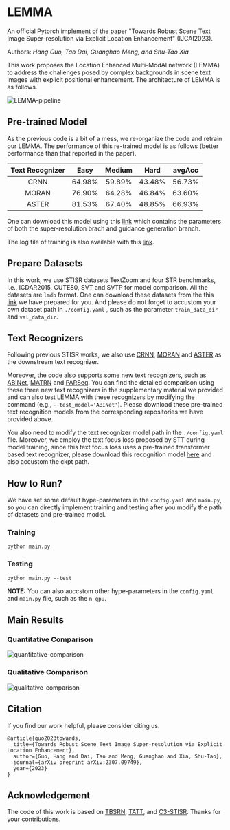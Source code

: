 # LEMMA

An official Pytorch implement of the paper "Towards Robust Scene Text Image Super-resolution via Explicit Location Enhancement" (IJCAI2023).

Authors: *Hang Guo, Tao Dai, Guanghao Meng, and Shu-Tao Xia*

This work proposes the Location Enhanced Multi-ModAl network (LEMMA) to address the challenges posed by complex backgrounds in scene text images with explicit positional enhancement. The architecture of LEMMA is as follows.

![LEMMA-pipeline](https://github.com/csguoh/LEMMA/blob/main/assets/LEMMA-pipeline.png)


## Pre-trained Model

As the previous code is a bit of a mess, we re-organize the code and retrain our LEMMA.  The performance of this re-trained model is as follows (better performance than that reported in the paper).

| Text Recognizer |  Easy  | Medium |  Hard  | avgAcc |
| :-------------: | :----: | :----: | :----: | :----: |
|      CRNN       | 64.98% | 59.89% | 43.48% | 56.73% |
|      MORAN      | 76.90% | 64.28% | 46.84% | 63.60% |
|      ASTER      | 81.53% | 67.40% | 48.85% | 66.93% |

One can download this model using this [link](https://drive.google.com/file/d/1iuVc0fh5rQAT2Ep5KgyV1GnsXPkdI4V0/view?usp=share_link) which contains the parameters of both the super-resolution brach and guidance generation branch.

The log file of training is also available with this [link](https://drive.google.com/file/d/1xtNnJ3gUXO1FSaebn2_rCKlcOfNBZR6o/view?usp=share_link).



## Prepare Datasets

In this work, we use STISR datasets TextZoom and four STR benchmarks, i.e., ICDAR2015, CUTE80, SVT and SVTP for model comparison. All the datasets are `lmdb` format.  One can download these datasets from the this [link](https://drive.google.com/drive/folders/1uqr8WIEM2xRs-K6I9KxtOdjcSoDWqJNJ?usp=share_link) we have prepared for you. And please do not forget to accustom your own dataset path in `./comfig.yaml` ,  such as the parameter `train_data_dir` and `val_data_dir`.



## Text Recognizers

Following previous STISR works, we also use [CRNN](https://github.com/meijieru/crnn.pytorch), [MORAN](https://github.com/Canjie-Luo/MORAN_v2  ) and [ASTER](https://github.com/ayumiymk/aster.pytorch) as the downstream text recognizer.  

Moreover, the code  also supports some new text recognizers, such as [ABINet](https://github.com/FangShancheng/ABINet), [MATRN](https://github.com/byeonghu-na/MATRN) and [PARSeq](https://github.com/baudm/parseq).  You can find the detailed comparison using these three new text recognizers in the supplementary material we provided and can also test LEMMA with these recognizers by modifying the command (e.g., `--test_model='ABINet'`). Please download these pre-trained text recognition models from the corresponding repositories we have provided above.

You also need to modify the text recognizer model path in the  `./config.yaml` file. Moreover, we employ the text focus loss proposed by STT during model training, since this text focus loss uses a pre-trained transformer based text recognizer,  please download this recognition model [here](https://drive.google.com/file/d/1HRpzveBbnJPQn3-k_y2Y1YY4PcraWOFP/view?usp=drive_link) and also accustom the ckpt path.



## How to Run?

We have set some default hype-parameters in the `config.yaml` and `main.py`, so you can directly implement training and testing after you modify the path of datasets and pre-trained model.  

### Training

```
python main.py
```

### Testing

```
python main.py --test
```

**NOTE:**  You can also auccstom other hype-parameters in the `config.yaml` and `main.py` file, such as the `n_gpu`.



## Main Results

### Quantitative Comparison

![quantitative-comparison](https://github.com/csguoh/LEMMA/blob/main/assets/quantitative-comparison.png)



### Qualitative Comparison

![qualitative-comparison](https://github.com/csguoh/LEMMA/blob/main/assets/qualitative-comparison.png)



## Citation

If you find our work helpful, please consider citing us.

```
@article{guo2023towards,
  title={Towards Robust Scene Text Image Super-resolution via Explicit Location Enhancement},
  author={Guo, Hang and Dai, Tao and Meng, Guanghao and Xia, Shu-Tao},
  journal={arXiv preprint arXiv:2307.09749},
  year={2023}
}
```



## Acknowledgement

The code of this work is based on [TBSRN](https://github.com/FudanVI/FudanOCR/tree/main/scene-text-telescope), [TATT](https://github.com/mjq11302010044/TATT), and [C3-STISR](https://github.com/JingyeChen/C3-STISR). Thanks for your contributions.
